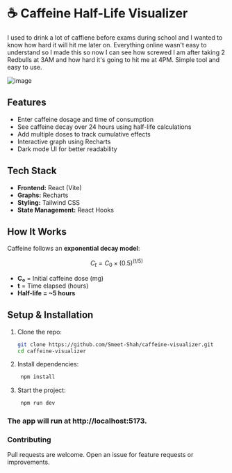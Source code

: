# ☕ Caffeine Half-Life Visualizer  
I used to drink a lot of caffiene before exams during school and I wanted to know how hard it will hit me later on. Everything online wasn't easy to understand so I made this so now I can see how screwed I am after taking 2 Redbulls at 3AM and how hard it's going to hit me at 4PM. Simple tool and easy to use.

![image](https://github.com/user-attachments/assets/2e83ca3a-429d-4d08-b802-c9ca955121aa)


## Features  
- Enter caffeine dosage and time of consumption  
- See caffeine decay over 24 hours using half-life calculations  
- Add multiple doses to track cumulative effects  
- Interactive graph using Recharts  
- Dark mode UI for better readability  

## Tech Stack  
- **Frontend:** React (Vite)  
- **Graphs:** Recharts  
- **Styling:** Tailwind CSS  
- **State Management:** React Hooks  

## How It Works  
Caffeine follows an **exponential decay model**:  

$$ C_t = C_0 \times (0.5)^{(t / 5)} $$  

- **C₀** = Initial caffeine dose (mg)  
- **t** = Time elapsed (hours)  
- **Half-life = ~5 hours**  

## Setup & Installation  
1. Clone the repo:  
   ```bash
   git clone https://github.com/Smeet-Shah/caffeine-visualizer.git
   cd caffeine-visualizer

2. Install dependencies:  
   ```bash
    npm install

3. Start the project:
   ```bash
    npm run dev

### The app will run at http://localhost:5173.

  
### Contributing
Pull requests are welcome. Open an issue for feature requests or improvements.


